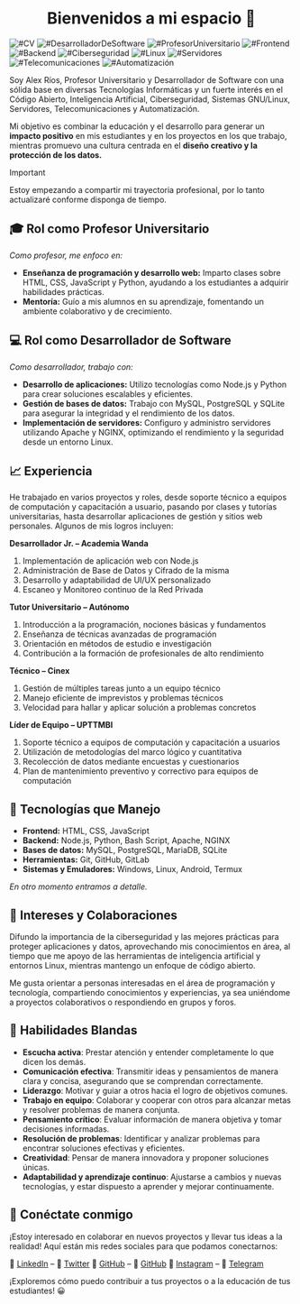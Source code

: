 # <center>Bienvenidos a mi espacio 👋</center>

![#CV](https://img.shields.io/badge/%23CV-3498db) ![#DesarrolladorDeSoftware](https://img.shields.io/badge/%23DesarrolladorDeSoftware-3498db) ![#ProfesorUniversitario](https://img.shields.io/badge/%23ProfesorUniversitario-3498db) ![#Frontend](https://img.shields.io/badge/%23Frontend-3498db) ![#Backend](https://img.shields.io/badge/%23Backend-3498db) ![#Ciberseguridad](https://img.shields.io/badge/%23Ciberseguridad-3498db) ![#Linux](https://img.shields.io/badge/%23Linux-3498db) ![#Servidores](https://img.shields.io/badge/%23Servidores-3498db) ![#Telecomunicaciones](https://img.shields.io/badge/%23Telecomunicaciones-3498db) ![#Automatización](https://img.shields.io/badge/%23Automatización-3498db)

Soy Alex Ríos, Profesor Universitario y Desarrollador de Software con una sólida base en diversas Tecnologías Informáticas y un fuerte interés en el Código Abierto, Inteligencia Artificial, Ciberseguridad, Sistemas GNU/Linux, Servidores, Telecomunicaciones y Automatización.

Mi objetivo es combinar la educación y el desarrollo para generar un **impacto positivo** en mis estudiantes y en los proyectos en los que trabajo, mientras promuevo una cultura centrada en el **diseño creativo y la protección de los datos.**

> [!IMPORTANT]
> Estoy empezando a compartir mi trayectoria profesional, por lo tanto actualizaré conforme disponga de tiempo.

## 🎓 Rol como Profesor Universitario

*Como profesor, me enfoco en:*

- **Enseñanza de programación y desarrollo web:** Imparto clases sobre HTML, CSS, JavaScript y Python, ayudando a los estudiantes a adquirir habilidades prácticas.
- **Mentoría:** Guío a mis alumnos en su aprendizaje, fomentando un ambiente colaborativo y de crecimiento.

## 💻 Rol como Desarrollador de Software

*Como desarrollador, trabajo con:*

- **Desarrollo de aplicaciones:** Utilizo tecnologías como Node.js y Python para crear soluciones escalables y eficientes.
- **Gestión de bases de datos:** Trabajo con MySQL, PostgreSQL y SQLite para asegurar la integridad y el rendimiento de los datos.
- **Implementación de servidores:** Configuro y administro servidores utilizando Apache y NGINX, optimizando el rendimiento y la seguridad desde un entorno Linux.

## 📈 Experiencia

He trabajado en varios proyectos y roles, desde soporte técnico a equipos de computación y capacitación a usuario, pasando por clases y tutorías universitarias, hasta desarrollar aplicaciones de gestión y sitios web personales. Algunos de mis logros incluyen:

**Desarrollador Jr. –  Academia Wanda**

1. Implementación de aplicación web con Node.js
2. Administración de Base de Datos y Cifrado de la misma
3. Desarrollo y adaptabilidad de UI/UX personalizado
4. Escaneo y Monitoreo continuo de la Red Privada

**Tutor Universitario –  Autónomo**

1. Introducción a la programación, nociones básicas y fundamentos
2. Enseñanza de técnicas avanzadas de programación
3. Orientación en métodos de estudio e investigación
4. Contribución a la formación de profesionales de alto rendimiento

**Técnico – Cinex**

1. Gestión de múltiples tareas junto a un equipo técnico
2. Manejo eficiente de imprevistos y problemas técnicos
3. Velocidad para hallar y aplicar solución a problemas concretos

**Líder de Equipo – UPTTMBI**

1. Soporte técnico a equipos de computación y capacitación a usuarios
2. Utilización de metodologías del marco lógico y cuantitativa
3. Recolección de datos mediante encuestas y cuestionarios
4. Plan de mantenimiento preventivo y correctivo para equipos de computación

## 🔧 Tecnologías que Manejo

- **Frontend:** HTML, CSS, JavaScript
- **Backend:** Node.js, Python, Bash Script, Apache, NGINX
- **Bases de datos:** MySQL, PostgreSQL, MariaDB, SQLite
- **Herramientas:** Git, GitHub, GitLab
- **Sistemas y Emuladores:** Windows, Linux, Android, Termux

*En otro momento entramos a detalle.*

## 🤝 Intereses y Colaboraciones

Difundo la importancia de la ciberseguridad y las mejores prácticas para proteger aplicaciones y datos, aprovechando mis conocimientos en área, al tiempo que me apoyo de las herramientas de inteligencia artificial y entornos Linux, mientras mantengo un enfoque de código abierto.

Me gusta orientar a personas interesadas en el área de programación y tecnología, compartiendo conocimientos y experiencias, ya sea uniéndome a proyectos colaborativos o respondiendo en grupos y foros.

## 🧠 Habilidades Blandas

- **Escucha activa**: Prestar atención y entender completamente lo que dicen los demás.
- **Comunicación efectiva**: Transmitir ideas y pensamientos de manera clara y concisa, asegurando que se comprendan correctamente.
- **Liderazgo**: Motivar y guiar a otros hacia el logro de objetivos comunes.
- **Trabajo en equipo**: Colaborar y cooperar con otros para alcanzar metas y resolver problemas de manera conjunta.
- **Pensamiento crítico**: Evaluar información de manera objetiva y tomar decisiones informadas.
- **Resolución de problemas**: Identificar y analizar problemas para encontrar soluciones efectivas y eficientes.
- **Creatividad**: Pensar de manera innovadora y proponer soluciones únicas.
- **Adaptabilidad y aprendizaje continuo**: Ajustarse a cambios y nuevas tecnologías, y estar dispuesto a aprender y mejorar continuamente.

## 📱 Conéctate conmigo

¡Estoy interesado en colaborar en nuevos proyectos y llevar tus ideas a la realidad!
Aquí están mis redes sociales para que podamos conectarnos:

🔗 [LinkedIn](https://www.linkedin.com/in/devalexrios) – 🔗 [Twitter](https://twitter.com/devalexrios)
🔗 [GitHub](https://github.com/devalexrios) – 🔗 [GitHub](https://gitlab.com/devalexrios)
🔗 [Instagram](https://instagram.com/devalexrios) – 🔗 [Telegram](https://t.me/devalexrios)

¡Exploremos cómo puedo contribuir a tus proyectos o a la educación de tus estudiantes! 😀
